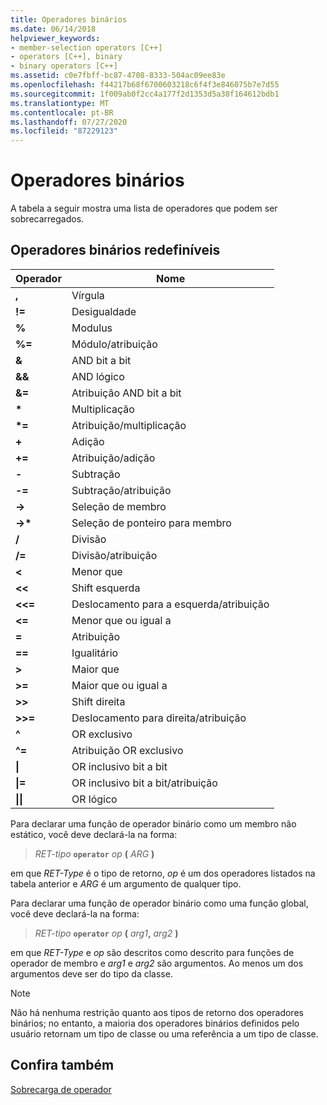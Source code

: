 ```yaml
---
title: Operadores binários
ms.date: 06/14/2018
helpviewer_keywords:
- member-selection operators [C++]
- operators [C++], binary
- binary operators [C++]
ms.assetid: c0e7fbff-bc87-4708-8333-504ac09ee83e
ms.openlocfilehash: f44217b68f6700603218c6f4f3e846075b7e7d55
ms.sourcegitcommit: 1f009ab0f2cc4a177f2d1353d5a38f164612bdb1
ms.translationtype: MT
ms.contentlocale: pt-BR
ms.lasthandoff: 07/27/2020
ms.locfileid: "87229123"
---
```

# <a name="binary-operators"></a>Operadores binários

A tabela a seguir mostra uma lista de operadores que podem ser sobrecarregados.

## <a name="redefinable-binary-operators"></a>Operadores binários redefiníveis

|Operador|Nome|
|--------------|----------|
|**,**|Vírgula|
|**!=**|Desigualdade|
|**%**|Modulus|
|**%=**|Módulo/atribuição|
|**&**|AND bit a bit|
|**&&**|AND lógico|
|**&=**|Atribuição AND bit a bit|
|**&#42;**|Multiplicação|
|**&#42;=**|Atribuição/multiplicação|
|**+**|Adição|
|**+=**|Atribuição/adição|
|**-**|Subtração|
|**-=**|Subtração/atribuição|
|**->**|Seleção de membro|
|**->&#42;**|Seleção de ponteiro para membro|
|**/**|Divisão|
|**/=**|Divisão/atribuição|
|**<**|Menor que|
|**<<**|Shift esquerda|
|**<<=**|Deslocamento para a esquerda/atribuição|
|**<=**|Menor que ou igual a|
|**=**|Atribuição|
|**==**|Igualitário|
|**>**|Maior que|
|**>=**|Maior que ou igual a|
|**>>**|Shift direita|
|**>>=**|Deslocamento para direita/atribuição|
|**^**|OR exclusivo|
|**^=**|Atribuição OR exclusivo|
|**&#124;**|OR inclusivo bit a bit|
|**&#124;=**|OR inclusivo bit a bit/atribuição|
|**&#124;&#124;**|OR lógico|

Para declarar uma função de operador binário como um membro não estático, você deve declará-la na forma:

> *RET-tipo* **`operator`** *op* **(** *ARG* **)**

em que *RET-Type* é o tipo de retorno, *op* é um dos operadores listados na tabela anterior e *ARG* é um argumento de qualquer tipo.

Para declarar uma função de operador binário como uma função global, você deve declará-la na forma:

> *RET-tipo* **`operator`** *op* **(** _arg1_**,** _arg2_ **)**

em que *RET-Type* e *op* são descritos como descrito para funções de operador de membro e *arg1* e *arg2* são argumentos. Ao menos um dos argumentos deve ser do tipo da classe.

> [!NOTE]
> Não há nenhuma restrição quanto aos tipos de retorno dos operadores binários; no entanto, a maioria dos operadores binários definidos pelo usuário retornam um tipo de classe ou uma referência a um tipo de classe.

## <a name="see-also"></a>Confira também

[Sobrecarga de operador](../cpp/operator-overloading.md)
